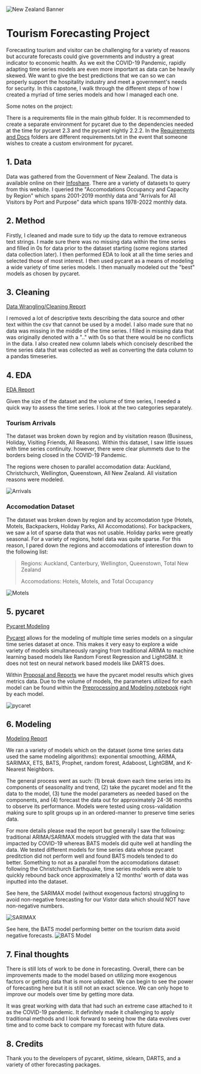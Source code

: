 ![New Zealand Banner](./readme/new_zealand_banner.png)

# Tourism Forecasting Project

Forecasting tourism and visitor can be challenging for a variety of reasons but accurate forecasts could give governments and industry a great indicator to economic health. As we exit the COVID-19 Pandemic, rapidly adapting time series models are even more important as data can be heavily skewed. We want to give the best predictions that we can so we can properly support the hospitality industry and meet a government's needs for security. In this capstone, I walk through the different steps of how I created a myriad of time series models and how I managed each one.

Some notes on the project:

There is a requirements file in the main github folder. It is recommended to create a separate environment for pycaret due to the dependencies needed at the time for pycaret 2.3 and the pycaret nightly 2.2.2. In the [Requirements and Docs](./Requirements%20and%20Docs) folders are different requirements.txt in the event that someone wishes to create a custom environment for pycaret.


## 1. Data

Data was gathered from the Government of New Zealand. The data is available online on their [Infoshare](https://infoshare.stats.govt.nz/Default.aspx). There are a variety of datasets to query from this website. I queried the "Accomodations Occupancy and Capacity by Region" which spans 2001-2019 monthly data and "Arrivals for All Visitors by Port and Purpose" data which spans 1978-2022 monthly data.

## 2. Method

Firstly, I cleaned and made sure to tidy up the data to remove extraneous text strings. I made sure there was no missing data within the time series and filled in 0s for data prior to the dataset starting (some regions started data collection later). I then performed EDA to look at all the time series and selected those of most interest. I then used pycaret as a means of modeling a wide variety of time series models. I then manually modeled out the "best" models as chosen by pycaret.

## 3. Cleaning

[Data Wrangling/Cleaning Report](./Notebooks/Time%20Series%20Data%20Wrangling%20and%20EDA.ipynb)

I removed a lot of descriptive texts describing the data source and other text within the csv that cannot be used by a model. I also made sure that no data was missing in the middle of the time series. I filled in missing data that was originally denoted with a ".." with 0s so that there would be no conflicts in the data. I also created new column labels which concisely described the time series data that was collected as well as converting the data column to a pandas timeseries.

## 4. EDA
[EDA Report](./Notebooks/Time%20Series%20Data%20Wrangling%20and%20EDA.ipynb)

Given the size of the dataset and the volume of time series, I needed a quick way to assess the time series. I look at the two categories separately.
### Tourism Arrivals
The dataset was broken down by region and by visitation reason (Business, Holiday, Visiting Friends, All Reasons). Within this dataset, I saw little issues with time series continuity. however, there were clear plummets due to the borders being closed in the COVID-19 Pandemic.

The regions were chosen to parallel accomodation data: Auckland, Christchurch, Wellington, Queenstown, All New Zealand. All visitation reasons were modeled.

![Arrivals](./readme/EDA_Arrivals.png)

### Accomodation Dataset
The dataset was broken down by region and by accomodation type (Hotels, Motels, Backpackers, Holiday Parks, All Accomodations). For backpackers, we saw a lot of sparse data that was not usable. Holiday parks were greatly seasonal. For a variety of regions, hotel data was quite sparse. For this reason, I pared down the regions and accomodations of interestion down to the following list:

> Regions: Auckland, Canterbury, Wellington, Queenstown, Total New Zealand
>
> Accomodations: Hotels, Motels, and Total Occupancy

![Motels](./readme/EDA_Hotels.png)

## 5. pycaret

[Pycaret Modeling](./Notebooks/Modeling%20with%20Pycaret.ipynb)

[Pycaret](https://pycaret.org/) allows for the modeling of multiple time series models on a singular time series dataset at once. This makes it very easy to explore a wide variety of models simultaneously ranging from traditional ARIMA to machine learning based models like Random Forest Regression and LightGBM. It does not test on neural network based models like DARTS does.

Within [Proposal and Reports](/Proposal%20and%20Reports) we have the pycaret model results which gives metrics data. Due to the volume of models, the parameters utilized for each model can be found within the [Preprocessing and Modeling notebook](/Notebooks/Pre-process%20and%20Modeling%20for%20New%20Zealand%20Forecasting%20Data.ipynb) right by each model.

![pycaret](./readme/pycaret_model.png)

## 6. Modeling

[Modeling Report](./Notebooks/Pre-process%20and%20Modeling%20for%20New%20Zealand%20Forecasting%20Data.ipynb)

We ran a variety of models which on the dataset (some time series data used the same modeling algorithms): exponential smoothing, ARIMA, SARIMAX, ETS, BATS, Prophet, random forest, Adaboost, LightGBM, and K-Nearest Neighbors. 

The general process went as such: (1) break down each time series into its components of seasonality and trend, (2) take the pycaret model and fit the data to the model, (3) tune the model parameters as needed based on the components, and (4) forecast the data out for approximately 24-36 months to observe its performance. Models were tested using cross-validation making sure to split groups up in an ordered-manner to preserve time series data.

For more details please read the report but generally I saw the following: traditional ARIMA/SARIMAX models struggled with the data that was impacted by COVID-19 whereas BATS models did quite well at handling the data. We tested different models for time series data whose pycaret preditction did not perform well and found BATS models tended to do better. Something to not as a parallel from the accomodations dataset: following the Christchurch Earthquake, time series models were able to quickly rebound back once approximately a 12 months' worth of data was inputted into the dataset. 

See here, the SARIMAX model (without exogenous factors) struggling to avoid non-negative forecasting for our Vistor data which should NOT have non-negative numbers.

![SARIMAX](./readme/sarimax_model.png)

See here, the BATS model performing better on the tourism data avoid negative forecasts.
![BATS Model](./readme/bats_model.png)

## 7. Final thoughts

There is still lots of work to be done in forecasting. Overall, there can be improvements made to the model based on utilizing more exogenous factors or getting data that is more udpated. We can begin to see the power of forecasting here but it is still not an exact science. We can only hope to improve our models over time by getting more data.

It was great working with data that had such an extreme case attached to it as the COVID-19 pandemic. It definitely made it challenging to apply traditional methods and I look forward to seeing how the data evolves over time and to come back to compare my forecast with future data.

## 8. Credits
Thank you to the developers of pycaret, sktime, sklearn, DARTS, and a variety of other forecasting packages.

